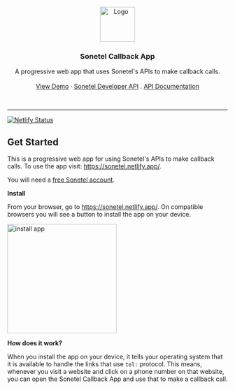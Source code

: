 <br />
<div align="center">
  <a href="https://github.com/aashish-joshi/Sonetel-Callback-App">
    <img src="https://dl.dropboxusercontent.com/s/hn4o0v378od1aoo/logo_white_background.png" alt="Logo" width="80" height="80">
  </a>

<h3 align="center">Sonetel Callback App</h3>

  <p align="center">
    A progressive web app that uses Sonetel's APIs to make callback calls.
    <br />
    <br />
    <a href="https://sonetel.netlify.app/">View Demo</a>
    ·
    <a href="https://sonetel.com/en/developer?utm_source=sonetel&utm_medium=click&utm_campaign=github_opensource&utm_term=callbackapp&utm_content=readme">Sonetel Developer API</a>
    .
    <a href="https://sonetel.com/en/developer/api-documentation/">API Documentation</a>
  </p>
</div>
<br>
<hr />

[![Netlify Status](https://api.netlify.com/api/v1/badges/ceba151a-d9a2-4aaf-bfd3-9aac08cf8d10/deploy-status)](https://app.netlify.com/sites/sonetel/deploys)

<h2>Get Started</h2>

This is a progressive web app for using Sonetel's APIs to make callback calls. To use the app visit: https://sonetel.netlify.app/.

You will need a <a href="https://sonetel.com/en/sign-up?utm_source=sonetel&utm_medium=click&utm_campaign=github_opensource&utm_term=callbackapp&utm_content=readme">free Sonetel account</a>.

<strong>Install</strong>

From your browser, go to https://sonetel.netlify.app/. On compatible browsers you will see a button to install the app on your device.

<img src="https://dl.dropboxusercontent.com/s/bfxrhx65z9dy1rh/install_app.png" alt="install app" width="250px">

<strong>How does it work?</strong>

When you install the app on your device, it tells your operating system that it is available to handle the links that use `tel:` protocol. This means, whenever you visit a website and click on a phone number on that website, you can open the Sonetel Callback App and use that to make a callback call.

